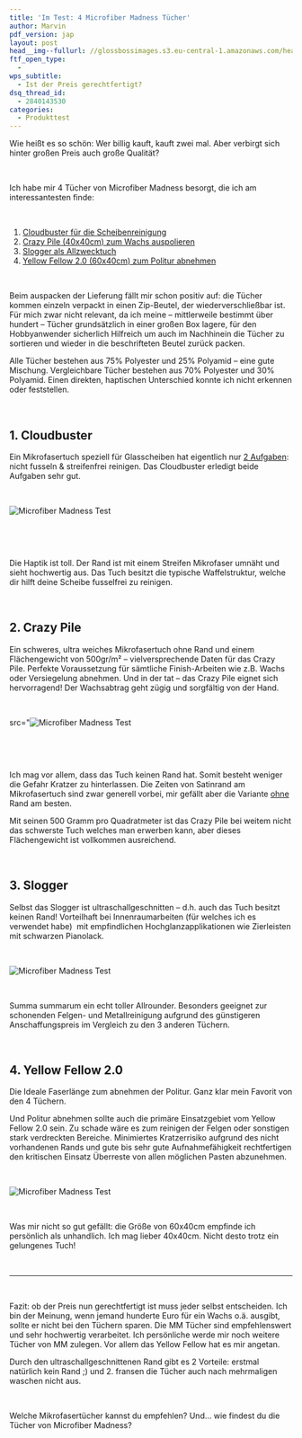 ```yaml
---
title: 'Im Test: 4 Microfiber Madness Tücher'
author: Marvin
pdf_version: jap
layout: post
head__img--fullurl: //glossbossimages.s3.eu-central-1.amazonaws.com/headerimg/mmtest.jpg
ftf_open_type:
  - 
wps_subtitle:
  - Ist der Preis gerechtfertigt?
dsq_thread_id:
  - 2840143530
categories:
  - Produkttest
---
```

Wie heißt es so schön: Wer billig kauft, kauft zwei mal. Aber verbirgt sich hinter großen Preis auch große Qualität?

&nbsp;

Ich habe mir 4 Tücher von Microfiber Madness besorgt, die ich am interessantesten finde:

&nbsp;

1.  <a title="Glasreinigungstuch" href="http://www.autopflege24.net/ap24shop/microfiber-madness-cloudbuster-glasreinigungstuch.html" target="_blank">Cloudbuster für die Scheibenreinigung</a>
2.  <a title="Ultra weiches Mikrofasertuch" href="http://www.autopflege24.net/ap24shop/microfiber-madness-crazy-pile-microfasertuch-klein.html" target="_blank">Crazy Pile (40x40cm) zum Wachs auspolieren</a>
3.  <a title="Der Allrounder" href="http://www.autopflege24.net/ap24shop/microfiber-madness-slogger-allzwecktuch.html" target="_blank">Slogger als Allzwecktuch</a>
4.  <a title="Nie wieder schlieren beim Politur abnehmen" href="http://www.autopflege24.net/ap24shop/microfiber-madness-yellow-fellow-2-0-poliertuch-gross.html" target="_blank">Yellow Fellow 2.0 (60x40cm) zum Politur abnehmen</a>

&nbsp;

Beim auspacken der Lieferung fällt mir schon positiv auf: die Tücher kommen einzeln verpackt in einen Zip-Beutel, der wiederverschließbar ist. Für mich zwar nicht relevant, da ich meine &#8211; mittlerweile bestimmt über hundert &#8211; Tücher grundsätzlich in einer großen Box lagere, für den Hobbyanwender sicherlich Hilfreich um auch im Nachhinein die Tücher zu sortieren und wieder in die beschrifteten Beutel zurück packen.

Alle Tücher bestehen aus 75% Polyester und 25% Polyamid &#8211; eine gute Mischung. Vergleichbare Tücher bestehen aus 70% Polyester und 30% Polyamid. Einen direkten, haptischen Unterschied konnte ich nicht erkennen oder feststellen.

&nbsp;

## 1. Cloudbuster

Ein Mikrofasertuch speziell für Glasscheiben hat eigentlich nur [2 Aufgaben][1]: nicht fusseln & streifenfrei reinigen. Das Cloudbuster erledigt beide Aufgaben sehr gut.

&nbsp;

![Microfiber Madness Test](//glossbossimages.s3.eu-central-1.amazonaws.com/local/mmtest/P1020085.jpg)

&nbsp;

&nbsp;

Die Haptik ist toll. Der Rand ist mit einem Streifen Mikrofaser umnäht und sieht hochwertig aus. Das Tuch besitzt die typische Waffelstruktur, welche dir hilft deine Scheibe fusselfrei zu reinigen.

&nbsp;

## 2. Crazy Pile

Ein schweres, ultra weiches Mikrofasertuch ohne Rand und einem Flächengewicht von 500gr/m² &#8211; vielversprechende Daten für das Crazy Pile. Perfekte Voraussetzung für sämtliche Finish-Arbeiten wie z.B. Wachs oder Versiegelung abnehmen. Und in der tat &#8211; das Crazy Pile eignet sich hervorragend! Der Wachsabtrag geht zügig und sorgfältig von der Hand.

&nbsp;

src="![Microfiber Madness Test](//glossbossimages.s3.eu-central-1.amazonaws.com/local/mmtest/P1020084.jpg)

&nbsp;

&nbsp;

Ich mag vor allem, dass das Tuch keinen Rand hat. Somit besteht weniger die Gefahr Kratzer zu hinterlassen. Die Zeiten von Satinrand am Mikrofasertuch sind zwar generell vorbei, mir gefällt aber die Variante <span style="text-decoration: underline;">ohne</span> Rand am besten.

Mit seinen 500 Gramm pro Quadratmeter ist das Crazy Pile bei weitem nicht das schwerste Tuch welches man erwerben kann, aber dieses Flächengewicht ist vollkommen ausreichend.

&nbsp;

## 3. Slogger

Selbst das Slogger ist ultraschallgeschnitten &#8211; d.h. auch das Tuch besitzt keinen Rand! Vorteilhaft bei Innenraumarbeiten (für welches ich es verwendet habe)  mit empfindlichen Hochglanzapplikationen wie Zierleisten mit schwarzen Pianolack.

&nbsp;

![Microfiber Madness Test](//glossbossimages.s3.eu-central-1.amazonaws.com/local/mmtest/P1020083.jpg)

&nbsp;

Summa summarum ein echt toller Allrounder. Besonders geeignet zur schonenden Felgen- und Metallreinigung aufgrund des günstigeren Anschaffungspreis im Vergleich zu den 3 anderen Tüchern.

&nbsp;

## 4. Yellow Fellow 2.0

Die Ideale Faserlänge zum abnehmen der Politur. Ganz klar mein Favorit von den 4 Tüchern.

Und Politur abnehmen sollte auch die primäre Einsatzgebiet vom Yellow Fellow 2.0 sein. Zu schade wäre es zum reinigen der Felgen oder sonstigen stark verdreckten Bereiche. Minimiertes Kratzerrisiko aufgrund des nicht vorhandenen Rands und gute bis sehr gute Aufnahmefähigkeit rechtfertigen den kritischen Einsatz Überreste von allen möglichen Pasten abzunehmen.

&nbsp;

![Microfiber Madness Test](//glossbossimages.s3.eu-central-1.amazonaws.com/local/mmtest/P1020087.jpg)

&nbsp;

Was mir nicht so gut gefällt: die Größe von 60x40cm empfinde ich persönlich als unhandlich. Ich mag lieber 40x40cm. Nicht desto trotz ein gelungenes Tuch!

&nbsp;

* * *

&nbsp;

Fazit: ob der Preis nun gerechtfertigt ist muss jeder selbst entscheiden. Ich bin der Meinung, wenn jemand hunderte Euro für ein Wachs o.ä. ausgibt, sollte er nicht bei den Tüchern sparen. Die MM Tücher sind empfehlenswert und sehr hochwertig verarbeitet. Ich persönliche werde mir noch weitere Tücher von MM zulegen. Vor allem das Yellow Fellow hat es mir angetan.

Durch den ultraschallgeschnittenen Rand gibt es 2 Vorteile: erstmal natürlich kein Rand ;) und 2. fransen die Tücher auch nach mehrmaligen waschen nicht aus.

&nbsp;

Welche Mikrofasertücher kannst du empfehlen? Und&#8230; wie findest du die Tücher von Microfiber Madness?

 [1]: https://glossboss.de/tipps-tricks/scheiben-streifenfrei-reinigen/ "Wie du Scheiben streifenfrei reinigst"
